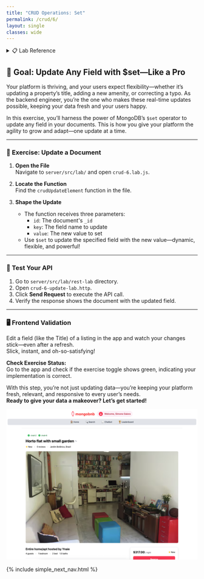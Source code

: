 ```yaml
---
title: "CRUD Operations: Set"
permalink: /crud/6/
layout: single
classes: wide
---
```


<details>
<summary>📋 Lab Reference</summary>
<p><strong>Associated Lab File:</strong> <code>crud-6.lab.js</code></p>
</details>

## 🚀 Goal: Update Any Field with $set—Like a Pro

Your platform is thriving, and your users expect flexibility—whether it’s updating a property’s title, adding a new amenity, or correcting a typo. As the backend engineer, you’re the one who makes these real-time updates possible, keeping your data fresh and your users happy.

In this exercise, you’ll harness the power of MongoDB’s `$set` operator to update any field in your documents. This is how you give your platform the agility to grow and adapt—one update at a time.

---

### 🧩 Exercise: Update a Document

1. **Open the File**  
   Navigate to `server/src/lab/` and open `crud-6.lab.js`.

2. **Locate the Function**  
   Find the `crudUpdateElement` function in the file.

3. **Shape the Update**  
   - The function receives three parameters:
     - `id`: The document's `_id`
     - `key`: The field name to update
     - `value`: The new value to set
   - Use `$set` to update the specified field with the new value—dynamic, flexible, and powerful!

---

### 🚦 Test Your API

1. Go to `server/src/lab/rest-lab` directory.
2. Open `crud-6-update-lab.http`.
3. Click **Send Request** to execute the API call.
4. Verify the response shows the document with the updated field.

---

### 🖥️ Frontend Validation

Edit a field (like the Title) of a listing in the app and watch your changes stick—even after a refresh.  
Slick, instant, and oh-so-satisfying!

**Check Exercise Status:**  
Go to the app and check if the exercise toggle shows green, indicating your implementation is correct.

With this step, you’re not just updating data—you’re keeping your platform fresh, relevant, and responsive to every user’s needs.  
**Ready to give your data a makeover? Let’s get started!**

![crud-6-lab](../../assets/images/crud-6-lab.png)

{% include simple_next_nav.html %}
